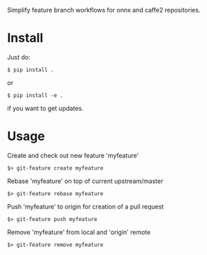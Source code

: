Simplify feature branch workflows for onnx and caffe2 repositories.

# Install

Just do:

    $ pip install .

or

    $ pip install -e .

if you want to get updates.

# Usage

Create and check out new feature 'myfeature'

    $> git-feature create myfeature

Rebase 'myfeature' on top of current upstream/master

    $> git-feature rebase myfeature

Push 'myfeature' to origin for creation of a pull request

    $> git-feature push myfeature

Remove 'myfeature' from local and 'origin' remote

    $> git-feature remove myfeature
